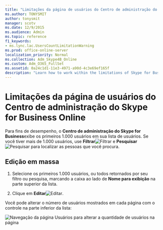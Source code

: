 ```yaml
---
title: "Limitações da página de usuários do Centro de administração do Skype for Business Online"
ms.author: TONYSMIT
author: tonysmit
manager: scotv
ms.date: 12/9/2015
ms.audience: Admin
ms.topic: reference
f1_keywords:
- ms.lync.lac.UsersCountLimitationWarning
ms.prod: office-online-server
localization_priority: Normal
ms.collection: Adm_Skype4B_Online
ms.custom: Adm_O365_FullSet
ms.assetid: 0a24c1d1-11e3-4971-a90d-4c3e69ef165f
description: "Learn how to work within the limitations of Skype for Business Online admin's display of users. "
---
```


# Limitações da página de usuários do Centro de administração do Skype for Business Online

Para fins de desempenho, o **Centro de administração do Skype for Business**exibe os primeiros 1.000 usuários em sua lista de usuários. Se você tiver mais de 1.000 usuários, use **Filtrar**![Filtrar](../images/d360528a-a05a-4f0d-a7fd-25a6c696206a.png) e **Pesquisar**![Pesquisar](../images/5cc29d50-4eec-48a4-bdad-bbeae230f9ae.png) para localizar as pessoas que você procura.
  
## Edição em massa
<a name="__top"> </a>

1. Selecione os primeiros 1.000 usuários, ou todos retornados por seu filtro ou pesquisa, marcando a caixa ao lado de **Nome para exibição** na parte superior da lista.
    
2. Clique em **Editar**![Editar](../images/2f8948c1-e4f3-4022-b9cd-37fed066056e.png).
    
Você pode alterar o número de usuários mostrados em cada página com o controle na parte inferior da lista:
  
![Navegação da página Usuários para alterar a quantidade de usuários na página](../images/7d8ba24e-e3e8-4ff8-92f7-98ac143aab6d.png)
  

